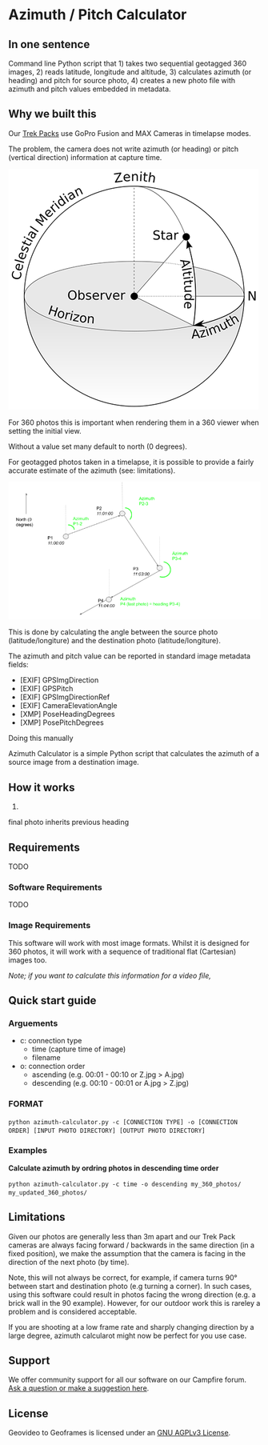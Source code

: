 # Azimuth / Pitch Calculator

## In one sentence

Command line Python script that 1) takes two sequential geotagged 360 images, 2) reads latitude, longitude and altitude, 3) calculates azimuth (or heading) and pitch for source photo, 4) creates a new photo file with azimuth and pitch values embedded in metadata.

## Why we built this

Our [Trek Packs](https://www.trekview.org/trek-pack/) use GoPro Fusion and MAX Cameras in timelapse modes.

The problem, the camera does not write azimuth (or heading) or pitch (vertical direction) information at capture time.

![Azimuth schematic](/readme-images/azimuth-altitude-schematic.png)

For 360 photos this is important when rendering them in a 360 viewer when setting the initial view. 

Without a value set many default to north (0 degrees).

For geotagged photos taken in a timelapse, it is possible to provide a fairly accurate estimate of the azimuth (see: limitations).

![Calculating Azimuth from series of photos](/readme-images/photo-heading-calculation.png)

This is done by calculating the angle between the source photo (latitude/longiture) and the destination photo (latitude/longiture).

The azimuth and pitch value can be reported in standard image metadata fields:

* [EXIF] GPSImgDirection
* [EXIF] GPSPitch
* [EXIF] GPSImgDirectionRef
* [EXIF] CameraElevationAngle
* [XMP] PoseHeadingDegrees
* [XMP] PosePitchDegrees

Doing this manually 

Azimuth Calculator is a simple Python script that calculates the azimuth of a source image from a destination image.

## How it works

1. 

final photo inherits previous heading

## Requirements

TODO

### Software Requirements

TODO

### Image Requirements

This software will work with most image formats. Whilst it is designed for 360 photos, it will work with a sequence of traditional flat (Cartesian) images too.

_Note; if you want to calculate this information for a video file,_

## Quick start guide

### Arguements

* c: connection type
	- time (capture time of image)
	- filename
* o: connection order
	- ascending (e.g. 00:01 - 00:10 or Z.jpg > A.jpg)
	- descending (e.g. 00:10 - 00:01 or A.jpg > Z.jpg)

### FORMAT

`python azimuth-calculator.py -c [CONNECTION TYPE] -o [CONNECTION ORDER] [INPUT PHOTO DIRECTORY] [OUTPUT PHOTO DIRECTORY]`

### Examples

**Calculate azimuth by ordring photos in descending time order**

`python azimuth-calculator.py -c time -o descending my_360_photos/ my_updated_360_photos/`


## Limitations

Given our photos are generally less than 3m apart and our Trek Pack cameras are always facing forward / backwards in the same direction (in a fixed position), we make the assumption that the camera is facing in the direction of the next photo (by time).

Note, this will not always be correct, for example, if camera turns 90° between start and destination photo (e.g turning a corner). In such cases, using this software could result in photos facing the wrong direction (e.g. a brick wall in the 90 example). However, for our outdoor work this is rareley a problem and is considered acceptable.

If you are shooting at a low frame rate and sharply changing direction by a large degree, azimuth calcularot might now be perfect for you use case.

## Support 

We offer community support for all our software on our Campfire forum. [Ask a question or make a suggestion here](https://campfire.trekview.org/c/support/8).

## License

Geovideo to Geoframes is licensed under an [GNU AGPLv3 License](https://github.com/trek-view/geovideo-to-geoframes/blob/master/LICENSE.txt).